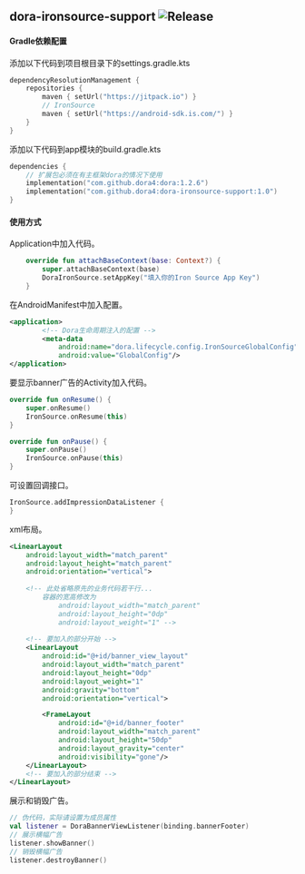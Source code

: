 dora-ironsource-support
![Release](https://jitpack.io/v/dora4/dora-ironsource-support.svg)
--------------------------------

#### Gradle依赖配置

添加以下代码到项目根目录下的settings.gradle.kts
```kotlin
dependencyResolutionManagement {
    repositories {
        maven { setUrl("https://jitpack.io") }
        // IronSource
        maven { setUrl("https://android-sdk.is.com/") }
    }
}
```

添加以下代码到app模块的build.gradle.kts
```kotlin
dependencies {
    // 扩展包必须在有主框架dora的情况下使用
    implementation("com.github.dora4:dora:1.2.6")
    implementation("com.github.dora4:dora-ironsource-support:1.0")
}
```

#### 使用方式

Application中加入代码。
```kotlin
    override fun attachBaseContext(base: Context?) {
        super.attachBaseContext(base)
        DoraIronSource.setAppKey("填入你的Iron Source App Key")
    }
```

在AndroidManifest中加入配置。
```xml
<application>
        <!-- Dora生命周期注入的配置 -->
        <meta-data
            android:name="dora.lifecycle.config.IronSourceGlobalConfig"
            android:value="GlobalConfig"/>
</application>
```

要显示banner广告的Activity加入代码。
```kotlin
override fun onResume() {
    super.onResume()
    IronSource.onResume(this)
}

override fun onPause() {
    super.onPause()
    IronSource.onPause(this)
}
```

可设置回调接口。
```kotlin
IronSource.addImpressionDataListener {
}
```

xml布局。
```xml
<LinearLayout
    android:layout_width="match_parent"
    android:layout_height="match_parent"
    android:orientation="vertical">
    
    <!-- 此处省略原先的业务代码若干行...
        容器的宽高修改为
            android:layout_width="match_parent"
            android:layout_height="0dp"
            android:layout_weight="1" -->
    
    <!-- 要加入的部分开始 -->
    <LinearLayout
        android:id="@+id/banner_view_layout"
        android:layout_width="match_parent"
        android:layout_height="0dp"
        android:layout_weight="1"
        android:gravity="bottom"
        android:orientation="vertical">

        <FrameLayout
            android:id="@+id/banner_footer"
            android:layout_width="match_parent"
            android:layout_height="50dp"
            android:layout_gravity="center"
            android:visibility="gone"/>
    </LinearLayout>
    <!-- 要加入的部分结束 -->
</LinearLayout>
```

展示和销毁广告。
```kotlin
// 伪代码，实际请设置为成员属性
val listener = DoraBannerViewListener(binding.bannerFooter)
// 展示横幅广告
listener.showBanner()
// 销毁横幅广告
listener.destroyBanner()
```
